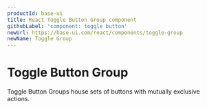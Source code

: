 ```yaml
---
productId: base-ui
title: React Toggle Button Group component
githubLabel: 'component: toggle button'
newUrl: https://base-ui.com/react/components/toggle-group
newName: Toggle Group
---
```


# Toggle Button Group

<p class="description">Toggle Button Groups house sets of buttons with mutually exclusive actions.</p>
